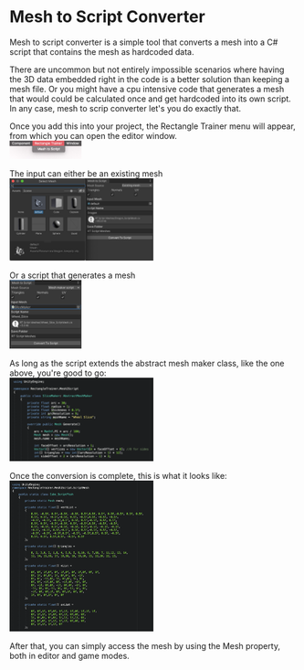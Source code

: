 # Mesh to Script Converter
Mesh to script converter is a simple tool that converts a mesh into a C# script that contains the mesh as hardcoded data.

There are uncommon but not entirely impossible scenarios where having the 3D data embedded right in the code is a better solution than keeping a mesh file.
Or you might have a cpu intensive code that generates a mesh that would could be calculated once and get hardcoded into its own script. In any case, mesh to scrip converter let's you do exactly that.

Once you add this into your project, the Rectangle Trainer menu will appear, from which you can open the editor window.<br/>
<img src="ReadmeContent/menu.png" width="25%">

The input can either be an existing mesh<br/>
<img src="ReadmeContent/mesh_input.png" width="50%">

Or a script that generates a mesh<br/>
<img src="ReadmeContent/script_input.png" width="25%">

As long as the script extends the abstract mesh maker class, like the one above, you're good to go:<br/>
<img src="ReadmeContent/abstract_meshmaker.png" width="50%">

Once the conversion is complete, this is what it looks like:<br/>
<img src="ReadmeContent/cube_script.png" width="50%">

After that, you can simply access the mesh by using the Mesh property, both in editor and game modes.
